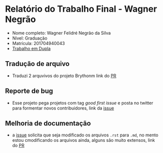 # Relatório do Trabalho Final - Wagner Negrão 

* Nome completo: Wagner Felidré Negrão da Silva
* Nível: Graduação
* Matrícula: 201704940043
* [Trabalho em Dupla](https://github.com/wagnernegrao/tesl/blob/master/duplas/Dupla_RONALD_WAGNER.md)


## Tradução de arquivo
* Traduzi 2 arquvivos do projeto Brythonm link do [PR](https://github.com/brython-dev/brython/pull/1152)

## Reporte de bug
* Esse projeto pega projetos com tag *good first issue* e posta no twitter para formentar novos contribuidores, link da [issue](https://github.com/arshadkazmi42/first-issues/issues/51)

## Melhoria de documentação
* a [issue](https://github.com/cookiecutter/cookiecutter/issues/1179) solicita que seja modificado os arquivos `.rst` para `.md`, no mento estou cmodificando os arquivos ainda, alguns são muito extensos, link do [PR](https://github.com/cookiecutter/cookiecutter/pull/1185)
